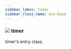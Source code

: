 ```yaml
---
sidebar_label: timer
sidebar_class_name: env-base
---
```


### ![](/img/wiki/base.png) timer
timer's entry class.<br/>

